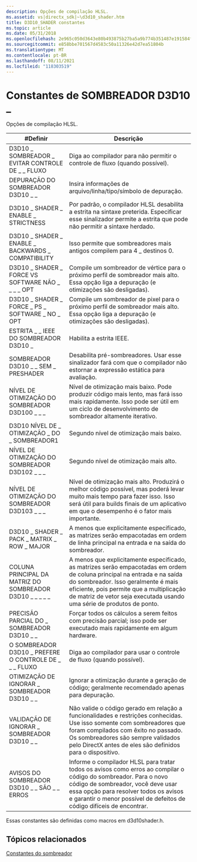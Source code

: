 ```yaml
---
description: Opções de compilação HLSL.
ms.assetid: vs|directx_sdk|~\d3d10_shader.htm
title: D3D10_SHADER constantes
ms.topic: article
ms.date: 05/31/2018
ms.openlocfilehash: 2e965c050d3643e80b493875b27ba5a9b774b351487e191584f40297819758f2
ms.sourcegitcommit: e858bbe701567d4583c50a11326e42d7ea51804b
ms.translationtype: MT
ms.contentlocale: pt-BR
ms.lasthandoff: 08/11/2021
ms.locfileid: "118303519"
---
```

# <a name="d3d10_shader-constants"></a>Constantes de SOMBREADOR D3D10 \_

Opções de compilação HLSL.



| \#Definir                                        | Descrição                                                                                                                                                                                                                                    |
|-------------------------------------------------|------------------------------------------------------------------------------------------------------------------------------------------------------------------------------------------------------------------------------------------------|
| D3D10 \_ SOMBREADOR \_ EVITAR CONTROLE DE \_ \_ FLUXO             | Diga ao compilador para não permitir o controle de fluxo (quando possível).                                                                                                                                                                                       |
| DEPURAÇÃO DO SOMBREADOR D3D10 \_ \_                            | Insira informações de arquivo/linha/tipo/símbolo de depuração.                                                                                                                                                                                                |
| D3D10 \_ SHADER \_ ENABLE \_ STRICTNESS               | Por padrão, o compilador HLSL desabilita a estrita na sintaxe preterida. Especificar esse sinalizador permite a estrita que pode não permitir a sintaxe herdado.                                                                                         |
| D3D10 \_ SHADER \_ ENABLE \_ BACKWARDS \_ COMPATIBILITY | Isso permite que sombreadores mais antigos compilem para 4 \_ destinos 0.                                                                                                                                                                                         |
| D3D10 \_ SHADER \_ FORCE VS SOFTWARE NÃO \_ \_ \_ \_ OPT     | Compile um sombreador de vértice para o próximo perfil de sombreador mais alto. Essa opção liga a depuração (e otimizações são desligadas).                                                                                                                           |
| D3D10 \_ SHADER \_ FORCE \_ PS \_ SOFTWARE \_ NO \_ OPT     | Compile um sombreador de pixel para o próximo perfil de sombreador mais alto. Essa opção liga a depuração (e otimizações são desligadas).                                                                                                                            |
| ESTRITA \_ \_ IEEE DO SOMBREADOR D3D10 \_                 | Habilita a estrita IEEE.                                                                                                                                                                                                                       |
| SOMBREADOR D3D10 \_ \_ SEM \_ PRESHADER                    | Desabilita pré-sombreadores. Usar esse sinalizador fará com que o compilador não estornar a expressão estática para avaliação.                                                                                                                                 |
| NÍVEL DE OTIMIZAÇÃO DO SOMBREADOR D3D100 \_ \_ \_             | Nível de otimização mais baixo. Pode produzir código mais lento, mas fará isso mais rapidamente. Isso pode ser útil em um ciclo de desenvolvimento de sombreador altamente iterativo.                                                                                             |
| D3D10 NÍVEL DE \_ OTIMIZAÇÃO \_ DO \_ SOMBREADOR1             | Segundo nível de otimização mais baixo.                                                                                                                                                                                                              |
| NÍVEL DE OTIMIZAÇÃO DO SOMBREADOR D3D102 \_ \_ \_             | Segundo nível de otimização mais alto.                                                                                                                                                                                                             |
| NÍVEL DE OTIMIZAÇÃO DO SOMBREADOR D3D103 \_ \_ \_             | Nível de otimização mais alto. Produzirá o melhor código possível, mas poderá levar muito mais tempo para fazer isso. Isso será útil para builds finais de um aplicativo em que o desempenho é o fator mais importante.                                 |
| D3D10 \_ SHADER \_ PACK \_ MATRIX \_ ROW \_ MAJOR         | A menos que explicitamente especificado, as matrizes serão empacotadas em ordem de linha principal na entrada e na saída do sombreador.                                                                                                                                   |
| COLUNA PRINCIPAL DA MATRIZ DO SOMBREADOR D3D10 \_ \_ \_ \_ \_      | A menos que explicitamente especificado, as matrizes serão empacotadas em ordem de coluna principal na entrada e na saída do sombreador. Isso geralmente é mais eficiente, pois permite que a multiplicação de matriz de vetor seja executada usando uma série de produtos de ponto. |
| PRECISÃO PARCIAL DO \_ SOMBREADOR D3D10 \_ \_               | Forçar todos os cálculos a serem feitos com precisão parcial; isso pode ser executado mais rapidamente em algum hardware.                                                                                                                                                |
| O SOMBREADOR D3D10 \_ PREFERE O CONTROLE DE \_ \_ \_ FLUXO            | Diga ao compilador para usar o controle de fluxo (quando possível).                                                                                                                                                                                             |
| OTIMIZAÇÃO DE IGNORAR \_ SOMBREADOR D3D10 \_ \_               | Ignorar a otimização durante a geração de código; geralmente recomendado apenas para depuração.                                                                                                                                                                |
| VALIDAÇÃO DE IGNORAR \_ SOMBREADOR D3D10 \_ \_                 | Não valide o código gerado em relação a funcionalidades e restrições conhecidas. Use isso somente com sombreadores que foram compilados com êxito no passado. Os sombreadores são sempre validados pelo DirectX antes de eles são definidos para o dispositivo.         |
| AVISOS DO SOMBREADOR D3D10 \_ \_ SÃO \_ \_ ERROS            | Informe o compilador HLSL para tratar todos os avisos como erros ao compilar o código do sombreador. Para o novo código de sombreador, você deve usar essa opção para resolver todos os avisos e garantir o menor possível de defeitos de código difíceis de encontrar.             |



 

Essas constantes são definidas como macros em d3d10shader.h.

## <a name="related-topics"></a>Tópicos relacionados

<dl> <dt>

[Constantes do sombreador](d3d10-graphics-reference-d3d10-shader-constants.md)
</dt> </dl>

 

 



